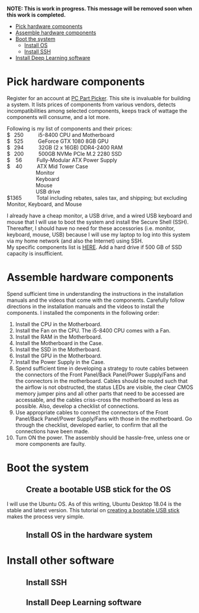 **NOTE: This is work in progress. This message will be removed soon when this work is completed.**   
<!-- vim-markdown-toc GFM -->
* [Pick hardware components](#pick-hardware-components)
* [Assemble hardware components](#assemble-hardware-components)
* [Boot the system](#boot-the-system)
	* [Install OS](#install-os)
	* [Install SSH](#install-ssh)
* [Install Deep Learning software](#install-deep-learning-software)

<!-- vim-markdown-toc -->
# Pick hardware components
Register for an account at <a href="https://pcpartpicker.com" target="_blank">PC Part Picker</a>. This site is invaluable for building a system. It lists prices of components from various vendors, detects incompatibilities among selected components, keeps track of wattage the components will consume, and a lot more.  

Following is my list of components and their prices:   
$ &thinsp; 250 &emsp; &emsp; i5-8400 CPU and Motherboard   
$ &thinsp; 525 &emsp; &emsp; GeForce GTX 1080 8GB GPU   
$ &thinsp; 294 &emsp; &emsp; 32GB (2 x 16GB) DDR4-2400 RAM   
$ &thinsp; 200 &emsp; &emsp; 500GB NVMe PCIe M.2 2280 SSD   
$ &ensp; 56 &emsp; &emsp; Fully-Modular ATX Power Supply   
$ &ensp; 40 &emsp; &emsp; ATX Mid Tower Case   
&emsp; &emsp; &emsp;  &emsp; &thinsp;  Monitor   
&emsp; &emsp; &emsp;  &emsp; &thinsp;  Keyboard   
&emsp; &emsp; &emsp;  &emsp; &thinsp;  Mouse   
&emsp; &emsp; &emsp;  &emsp; &thinsp;  USB drive   
$1365 &emsp; &emsp; Total including rebates, sales tax, and shipping; but excluding Monitor, Keyboard, and Mouse  

I already have a cheap monitor, a USB drive, and a wired USB keyboard and mouse that I will use to boot the system and install the Secure Shell (SSH). Thereafter, I should have no need for these accessories (i.e. monitor, keyboard, mouse, USB) because I will use my laptop to log into this system via my home network (and also the Internet) using SSH.   
My specific components list is <a href="https://pcpartpicker.com/user/vink9482/saved/M6WxYJ" target="_blank">HERE</a>. Add a hard drive if 500 GB of SSD capacity is insufficient.
# Assemble hardware components
Spend sufficient time in understanding the instructions in the installation manuals and the videos that come with the components. Carefully follow directions in the installation manuals and the videos to install the components. I installed the components in the following order:   
1. Install the CPU in the Motherboard.
1. Install the Fan on the CPU. The i5-8400 CPU comes with a Fan.
1. Install the RAM in the Motherboard.
1. Install the Motherboard in the Case. 
1. Install the SSD in the Motherboard.
1. Install the GPU in the Motherboard.
1. Install the Power Supply in the Case.
1. Spend sufficient time in developing a strategy to route cables between the connectors of the Front Panel/Back Panel/Power Supply/Fans and the connectors in the motherboard. Cables should be routed such that the airflow is not obstructed, the status LEDs are visible, the clear CMOS memory jumper pins and all other parts that need to be accessed are accessable, and the cables criss-cross the motherboard as less as possible. Also, develop a checklist of connections.
1. Use appropriate cables to connect the connectors of the Front Panel/Back Panel/Power Supply/Fans with those in the motherboard. Go through the checklist, developed earlier, to confirm that all the connections have been made.
1. Turn ON the power.
The assembly should be hassle-free, unless one or more components are faulty.
# Boot the system 
## &emsp; &emsp; Create a bootable USB stick for the OS
I will use the Ubuntu OS. As of this writing, Ubuntu Desktop 18.04 is the stable and latest version. This tutorial on <a href="https://tutorials.ubuntu.com/tutorial/tutorial-create-a-usb-stick-on-ubuntu#0" target="_blank">creating a bootable USB stick</a> makes the process very simple.
## &emsp; &emsp; Install OS in the hardware system
# Install other software
## &emsp; &emsp; Install SSH
## &emsp; &emsp; Install Deep Learning software


 
